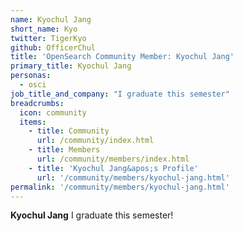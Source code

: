 ```yaml
---
name: Kyochul Jang
short_name: Kyo
twitter: TigerKyo
github: OfficerChul
title: 'OpenSearch Community Member: Kyochul Jang'
primary_title: Kyochul Jang
personas:
  - osci
job_title_and_company: "I graduate this semester"
breadcrumbs:
  icon: community
  items:
    - title: Community
      url: /community/index.html
    - title: Members
      url: /community/members/index.html
    - title: 'Kyochul Jang&apos;s Profile'
      url: '/community/members/kyochul-jang.html'
permalink: '/community/members/kyochul-jang.html'
---
```


**Kyochul Jang** I graduate this semester!
